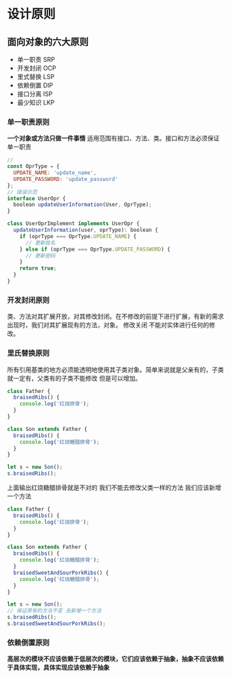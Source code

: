 # 设计原则



## 面向对象的六大原则

* 单一职责 SRP
* 开发封闭 OCP
* 里式替换 LSP
* 依赖倒置 DIP
* 接口分离 ISP
* 最少知识 LKP



### 单一职责原则
**一个对象或方法只做一件事情** 适用范围有接口、方法、类。接口和方法必须保证单一职责

```jsx
// 
const OprType = {
  UPDATE_NAME: 'update_name',
  UPDATE_PASSWORD: 'update_password'
};
// 错误示范
interface UserOpr {
  boolean updateUserInformation(User, OprType);
}

class UserOprImplement implements UserOpr {
  updateUserInformation(user, oprType): boolean {
    if (oprType === OprType.UPDATE_NAME) {
      // 更新姓名
    } else if (oprType === OprType.UPDATE_PASSWORD) {
      // 更新密码
    }
    return true;
  }  
}
```



### 开发封闭原则
类、方法对其扩展开放，对其修改封闭。在不修改的前提下进行扩展，有新的需求出现时，我们对其扩展现有的方法，对象。
修改关闭 不能对实体进行任何的修改。


### 里氏替换原则
所有引用基类的地方必须能透明地使用其子类对象。简单来说就是父亲有的，子类就一定有，父类有的子类不能修改 但是可以增加。

```jsx
class Father {
  braisedRibs() {
    console.log('红烧排骨');
  }
}

class Son extends Father {
  braisedRibs() {
    console.log('红烧糖醋排骨');
  }
}

let s = new Son();
s.braisedRibs();
```

上面输出红烧糖醋排骨就是不对的 我们不能去修改父类一样的方法 我们应该新增一个方法

```jsx
class Father {
  braisedRibs() {
    console.log('红烧排骨');
  }
}

class Son extends Father {
  braisedRibs() {
    console.log('红烧糖醋排骨');
  }
  braisedSweetAndSourPorkRibs() {
    console.log('红烧糖醋排骨');
  }
}

let s = new Son();
// 保证原有的方法不变 去新增一个方法
s.braisedRibs();
s.braisedSweetAndSourPorkRibs();
```



### 依赖倒置原则
**高层次的模块不应该依赖于低层次的模块，它们应该依赖于抽象，抽象不应该依赖于具体实现，具体实现应该依赖于抽象**

